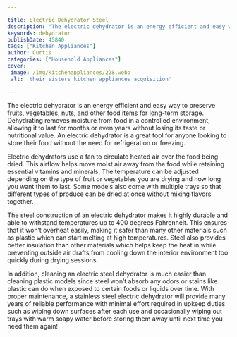 ```yaml
---

title: Electric Dehydrator Steel
description: "The electric dehydrator is an energy efficient and easy way to preserve fruits, vegetables, nuts, and other food items for long-te...find out now"
keywords: dehydrator
publishDate: 45840
tags: ["Kitchen Appliances"]
author: Curtis
categories: ["Household Appliances"]
cover: 
 image: /img/kitchenappliances/228.webp
 alt: 'their sisters kitchen appliances acquisition'

---
```


The electric dehydrator is an energy efficient and easy way to preserve fruits, vegetables, nuts, and other food items for long-term storage. Dehydrating removes moisture from food in a controlled environment, allowing it to last for months or even years without losing its taste or nutritional value. An electric dehydrator is a great tool for anyone looking to store their food without the need for refrigeration or freezing.

Electric dehydrators use a fan to circulate heated air over the food being dried. This airflow helps move moist air away from the food while retaining essential vitamins and minerals. The temperature can be adjusted depending on the type of fruit or vegetables you are drying and how long you want them to last. Some models also come with multiple trays so that different types of produce can be dried at once without mixing flavors together.

The steel construction of an electric dehydrator makes it highly durable and able to withstand temperatures up to 400 degrees Fahrenheit. This ensures that it won’t overheat easily, making it safer than many other materials such as plastic which can start melting at high temperatures. Steel also provides better insulation than other materials which helps keep the heat in while preventing outside air drafts from cooling down the interior environment too quickly during drying sessions. 

In addition, cleaning an electric steel dehydrator is much easier than cleaning plastic models since steel won’t absorb any odors or stains like plastic can do when exposed to certain foods or liquids over time. With proper maintenance, a stainless steel electric dehydrator will provide many years of reliable performance with minimal effort required in upkeep duties such as wiping down surfaces after each use and occasionally wiping out trays with warm soapy water before storing them away until next time you need them again!
